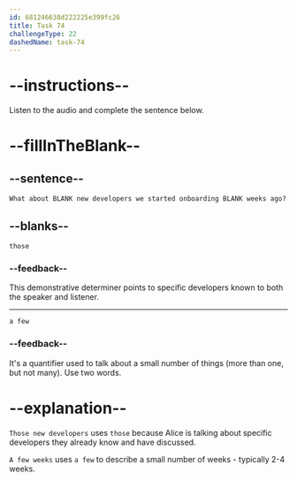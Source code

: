 ```yaml
---
id: 681246638d222225e399fc26
title: Task 74
challengeType: 22
dashedName: task-74
---
```


<!-- (Audio) Alice: What about those new developers we started onboarding a few weeks ago? -->

# --instructions--

Listen to the audio and complete the sentence below.

# --fillInTheBlank--

## --sentence--

`What about BLANK new developers we started onboarding BLANK weeks ago?`

## --blanks--

`those`

### --feedback--

This demonstrative determiner points to specific developers known to both the speaker and listener.

---

`a few`

### --feedback--

It's a quantifier used to talk about a small number of things (more than one, but not many). Use two words.

# --explanation--

`Those new developers` uses `those` because Alice is talking about specific developers they already know and have discussed.

`A few weeks` uses `a few` to describe a small number of weeks - typically 2-4 weeks.

